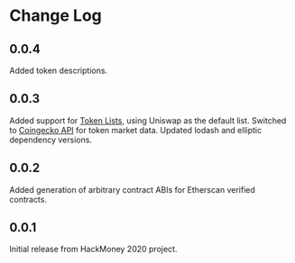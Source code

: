 # Change Log

## 0.0.4

Added token descriptions.

## 0.0.3

Added support for [Token Lists](https://tokenlists.org/), using Uniswap as the default list.
Switched to [Coingecko API](https://www.coingecko.com/en/api) for token market data.
Updated lodash and elliptic dependency versions.

## 0.0.2

Added generation of arbitrary contract ABIs for Etherscan verified contracts.

## 0.0.1

Initial release from HackMoney 2020 project.